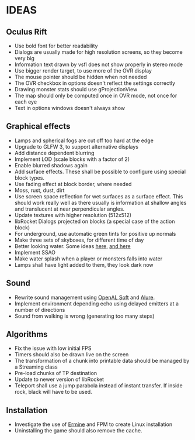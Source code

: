 IDEAS
=====

Oculus Rift
-----------
* Use bold font for better readability
* Dialogs are usually made for high resolution screens, so they become very big
* Information text drawn by vsfl does not show properly in stereo mode
* Use bigger render target, to use more of the OVR display
* The mouse pointer should be hidden when not needed
* The OVR checkbox in options doesn't reflect the settings correctly
* Drawing monster stats should use gProjectionView
* The map should only be computed once in OVR mode, not once for each eye
* Text in options windows doesn't always show

Graphical effects
-----------------
* Lamps and spherical fogs are cut off too hard at the edge
* Upgrade to GLFW 3, to support alternative displays
* Add distance dependent blurring
* Implement LOD (scale blocks with a factor of 2)
* Enable blurred shadows again
* Add surface effects. These shall be possible to configure using special block types.
* Use fading effect at block border, where needed
* Moss, rust, dust, dirt
* Use screen space reflection for wet surfaces as a surface effect. This should work really well as there usually is information
at shallow angles and translucent at near perpendicular angles.
* Update textures with higher resolution (512x512)
* libRocket Dialogs projected on blocks (a special case of the action block)
* For underground, use automatic green tints for positive up normals
* Make three sets of skyboxes, for different time of day
* Better looking water. Some ideas [here](http://mtnphil.wordpress.com/2012/09/12/faking-water-reflections-with-fourier-coefficients/),
[and here](http://www.jayconrod.com/posts/34/water-simulation-in-glsl)
* Implement SSAO
* Make water splash when a player or monsters falls into water
* Lamps shall have light added to them, they look dark now

Sound
-----
* Rewrite sound management using [OpenAL Soft](http://kcat.strangesoft.net/openal.html) and [Alure](http://kcat.strangesoft.net/alure.html).
* Implement environment depending echo using delayed emitters at a number of directions
* Sound from walking is wrong (generating too many steps)

Algorithms
----------
* Fix the issue with low initial FPS
* Timers should also be drawn live on the screen
* The transformation of a chunk into printable data should be managed by a Streaming class
* Pre-load chunks of TP destination
* Update to newer version of libRocket
* Teleport shall use a jump parabola instead of instant transfer. If inside rock, black will have to be used.

Installation
------------
* Investigate the use of [Ermine](http://www.magicermine.com/features.html) and FPM to create Linux installation
* Uninstalling the game should also remove the cache.
